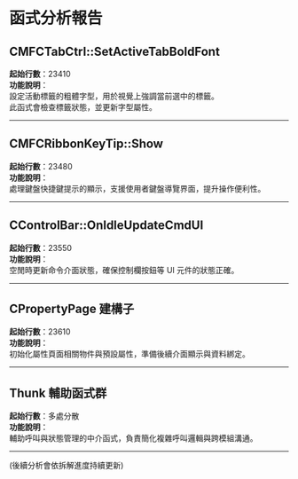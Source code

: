 # 函式分析報告

## CMFCTabCtrl::SetActiveTabBoldFont  
**起始行數**：23410  
**功能說明**：  
設定活動標籤的粗體字型，用於視覺上強調當前選中的標籤。  
此函式會檢查標籤狀態，並更新字型屬性。  

---

## CMFCRibbonKeyTip::Show  
**起始行數**：23480  
**功能說明**：  
處理鍵盤快捷鍵提示的顯示，支援使用者鍵盤導覽界面，提升操作便利性。  

---

## CControlBar::OnIdleUpdateCmdUI  
**起始行數**：23550  
**功能說明**：  
空閒時更新命令介面狀態，確保控制欄按鈕等 UI 元件的狀態正確。  

---

## CPropertyPage 建構子  
**起始行數**：23610  
**功能說明**：  
初始化屬性頁面相關物件與預設屬性，準備後續介面顯示與資料綁定。  

---

## Thunk 輔助函式群  
**起始行數**：多處分散  
**功能說明**：  
輔助呼叫與狀態管理的中介函式，負責簡化複雜呼叫邏輯與跨模組溝通。  

---

(後續分析會依拆解進度持續更新)
